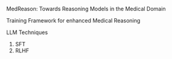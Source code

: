 MedReason: Towards Reasoning Models in the Medical Domain

Training Framework for enhanced Medical Reasoning

LLM Techniques
1. SFT
2. RLHF
